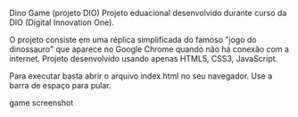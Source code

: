 Dino Game (projeto DIO)
Projeto eduacional desenvolvido durante curso da DIO (Digital Innovation One).

O projeto consiste em uma réplica simplificada do famoso "jogo do dinossauro" que aparece no Google Chrome quando não há conexão com a internet.
Projeto desenvolvido usando apenas HTML5, CSS3, JavaScript.

Para executar basta abrir o arquivo index.html no seu navegador.
Use a barra de espaço para pular.

game screenshot

